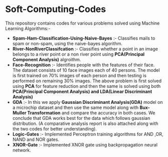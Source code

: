 # Soft-Computing-Codes

 This repository contains codes for various problems solved using Machine Learning Algorithms:- 
- **Spam-Ham-Classification-Using-Naive-Bayes** :- Classifies mails to spam or non-spam, using the naive-bayes algorithm.
- **River-NonRiverClassifcation** :- Classifies whether a point in an image belongs to a river point or a non river point using **PCA(Principal Component Analysis)** algroithm.
- **Face-Recognition** :- Identifies people with the features of their face. The dataset consists of 10 face images each of 40 persons. The model is first trained on 70% images of each person and then testing is performed on remaining 30% images. The above problem is first solved using **PCA** for feature reduction and then the same is solved using both **PCA(Principal Component Analysis) and LDA(Linear Discriminant Analysis)** 
- **GDA** :- In this we apply **Gaussian Discriminant Analysis(GDA)** model on a microchip dataset and then use the same model along with **Bux-Muller Transformation** and compare the accuracy in both cases. We conclude that GDA works best for the data which follows gaussian distribution. (A comparative analysis report is also attached along with the two codes for better understanding).
- **Logic-Gates** :- Implemented Perceptron training algorithms for AND ,OR, NAND and NOR gates.
- **XNOR-Gate** :- Implemented XNOR gate using backpropagation neural network.
